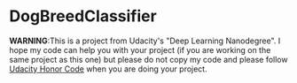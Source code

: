 # DogBreedClassifier

__WARNING__:This is a project from Udacity's "Deep Learning Nanodegree". I hope my code can help you with your project (if you are working on the same project as this one) but please do not copy my code and please follow [Udacity Honor Code](https://www.udacity.com/legal/community-guidelines) when you are doing your project.
